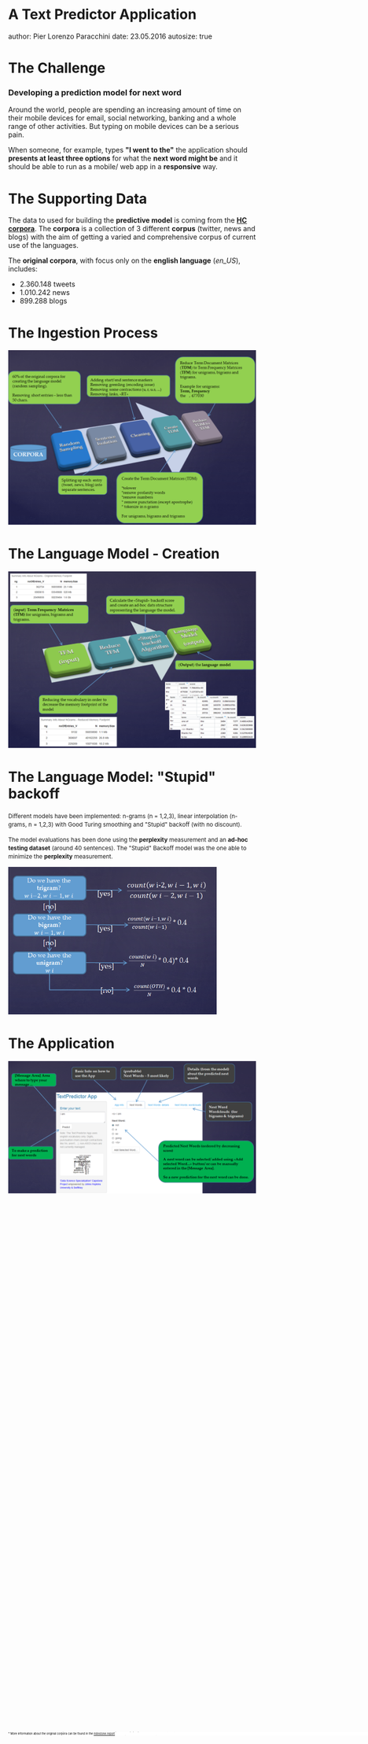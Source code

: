 <style>

.footer {
    color: black; background: white;
    position: fixed; top: 90%;
    text-align:left; width:100%;
}

.col2 {
    columns: 2 200px;         /* number of columns and width in pixels*/
    -webkit-columns: 2 200px; /* chrome, safari */
    -moz-columns: 2 200px;    /* firefox */
}

</style>

A Text Predictor Application
========================================================
author: Pier Lorenzo Paracchini
date: 23.05.2016
autosize: true

The Challenge
========================================================

<h3>Developing a prediction model for next word</h3>

Around the world, people are spending an increasing amount of time on their mobile devices for email, social networking, banking and a whole range of other activities. But typing on mobile devices can be a serious pain.

When someone, for example, types <b>"I went to the"</b> the application should <b>presents at least three options</b> for what the <b>next word might be</b> and it should be able to run as a mobile/ web app in a <b>responsive</b> way.

<div class="footer" style="font-size:40%;"> 
* The <b>challenge</b> is related to the <b>"Data Science Capstone" module</b> of the <b>Data Science Specialization</b> (Johns Hopkins University, Coursera)</div>


The Supporting Data
========================================================

The data to used for building the __predictive model__ is coming from the __[HC corpora](http://www.corpora.heliohost.org/
)__. The __corpora__ is a collection of 3 different __corpus__ (twitter, news and blogs) with the aim of getting a varied and comprehensive corpus of current use of the languages.

The __original corpora__, with focus only on the __english language__ (*en_US*), includes:

* 2.360.148 tweets
* 1.010.242 news
* 899.288 blogs

<div class="footer" style="font-size:40%;"> 
* More information about the original corpora can be found in the <a href="https://rpubs.com/pparacch/177065">milestone report</a></div>



The Ingestion Process
========================================================

![The Ingestion Process](images/ingestionProcess.png)


The Language Model - Creation
========================================================

![The Model Creation](images/theModel_1.png)


The Language Model: "Stupid" backoff
========================================================

<small>Different models have been implemented: n-grams (n = 1,2,3), linear interpolation (n-grams, n = 1,2,3) with Good Turing smoothing and "Stupid" backoff (with no discount).</small>

<small>The model evaluations has been done using the <b>perplexity</b> measurement and an <b>ad-hoc testing dataset</b> (around 40 sentences). The "Stupid" Backoff model was the one able to minimize the <b>perplexity</b> measurement.</small>

<img src="images/theModel_2.png" height="300" />


The Application
========================================================

![The App](images/theApp.png)
